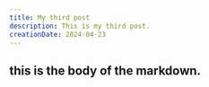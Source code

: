 ```yaml
---
title: My third post
description: This is my third post.
creationDate: 2024-04-23
---
```


## this is the body of the markdown.
